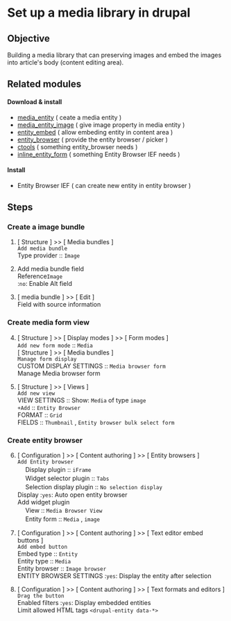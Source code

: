 # Set up a media library in drupal

## Objective

Building a media library that can preserving images and embed the images into article's body (content editing area).

## Related modules

#### Download & install

* [media_entity](https://www.drupal.org/project/media_entity)
  ( ceate a media entity )
* [media_entity_image](https://www.drupal.org/project/media_entity_image)
  ( give image property in media entity )
* [entity_embed](https://www.drupal.org/project/entity_embed)
  ( allow embeding entity in content area )
* [entity_browser](https://www.drupal.org/project/entity_browser)
  ( provide the entity browser / picker )
* [ctools](https://www.drupal.org/project/ctools)
  ( something entity_browser needs )
* [inline_entity_form](https://www.drupal.org/project/inline_entity_form)
  ( something Entity Browser IEF needs )

#### Install

* Entity Browser IEF
  ( can create new entity in entity browser )

## Steps

### Create a image bundle

1. [ Structure ] >> [ Media bundles ]  
	``Add media bundle``  
	Type provider :: ``Image``

2. Add media bundle field  
	Reference``Image``  
	:``no``: Enable Alt field

3. [ media bundle ] >> [ Edit ]  
	Field with source information

### Create media form view

4. [ Structure ] >> [ Display modes ] >> [ Form modes ]  
	``Add new form mode`` :: ``Media``  
	[ Structure ] >> [ Media bundles ]  
	``Manage form display``  
	CUSTOM DISPLAY SETTINGS :: ``Media browser form``  
	Manage Media browser form

5. [ Structure ] >> [ Views ]  
	``Add new view``  
	VIEW SETTINGS :: Show: ``Media`` of type ``image``  
	``+Add`` :: ``Entity Browser``  
	FORMAT :: ``Grid``  
	FIELDS :: ``Thumbnail`` , ``Entity browser bulk select form``

### Create entity browser

6. [ Configuration ] >> [ Content authoring ] >> [ Entity browsers ]  
	``Add Entity browser``  
　		Display plugin :: ``iFrame``  
　		Widget selector plugin :: ``Tabs``  
　		Selection display plugin :: ``No selection display``  
	Display :``yes``: Auto open entity browser  
	Add widget plugin  
　		View :: ``Media Browser View``  
　		Entity form :: ``Media`` , ``image``

7. [ Configuration ] >> [ Content authoring ] >> [ Text editor embed buttons ]  
	``Add embed button``  
	Embed type :: ``Entity``  
	Entity type :: ``Media``  
	Entity browser :: ``Image browser``  
	ENTITY BROWSER SETTINGS :``yes``: Display the entity after selection

8. [ Configuration ] >> [ Content authoring ] >> [ Text formats and editors ]  
	``Drag the button``  
	Enabled filters :``yes``: Display embedded entities  
	Limit allowed HTML tags ``<drupal-entity data-*>``
